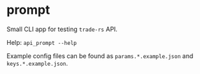 # prompt

Small CLI app for testing `trade-rs` API.

Help: `api_prompt --help`

Example config files can be found as `params.*.example.json` and `keys.*.example.json`.
